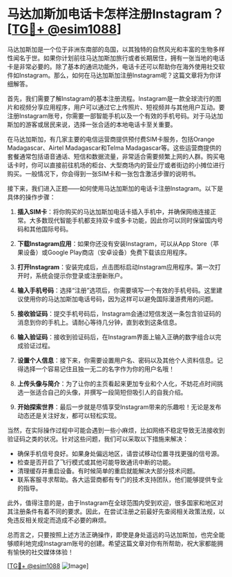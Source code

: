 # 马达加斯加电话卡怎样注册Instagram？[[TG💪+ @esim1088](https://t.me/s/esim1088)]

马达加斯加是一个位于非洲东南部的岛国，以其独特的自然风光和丰富的生物多样性闻名于世。如果你计划前往马达加斯加旅行或者长期居住，拥有一张当地的电话卡是非常必要的。除了基本的通讯功能外，电话卡还可以帮助你在海外使用社交软件如Instagram。那么，如何在马达加斯加注册Instagram呢？这篇文章将为你详细解答。

首先，我们需要了解Instagram的基本注册流程。Instagram是一款全球流行的图片和视频分享应用程序，用户可以通过它上传照片、短视频并与其他用户互动。要注册Instagram账号，你需要一部智能手机以及一个有效的手机号码。对于马达加斯加的游客或居民来说，选择一张合适的本地电话卡至关重要。

在马达加斯加，有几家主要的电信运营商提供预付费SIM卡服务，包括Orange Madagascar、Airtel Madagascar和Telma Madagascar等。这些运营商提供的套餐通常包括语音通话、短信和数据流量，非常适合需要频繁上网的人群。购买电话卡时，你可以直接前往机场的柜台、大型商场内的营业厅或者街边的小摊位进行购买。一般情况下，你会得到一张SIM卡和一张包含激活步骤的说明书。

接下来，我们进入正题——如何使用马达加斯加的电话卡注册Instagram。以下是具体的操作步骤：

1. **插入SIM卡**：将你购买的马达加斯加电话卡插入手机中，并确保网络连接正常。大多数现代智能手机都支持双卡或多卡功能，因此你可以同时保留国内号码和其他国际号码。

2. **下载Instagram应用**：如果你还没有安装Instagram，可以从App Store（苹果设备）或Google Play商店（安卓设备）免费下载该应用程序。

3. **打开Instagram**：安装完成后，点击图标启动Instagram应用程序。第一次打开时，系统会提示你登录或注册新账户。

4. **输入手机号码**：选择“注册”选项后，你需要填写一个有效的手机号码。这里建议使用你的马达加斯加电话号码，因为这样可以避免国际漫游费用的问题。

5. **接收验证码**：提交手机号码后，Instagram会通过短信发送一条包含验证码的消息到你的手机上。请耐心等待几分钟，直到收到这条信息。

6. **输入验证码**：接收到验证码后，在Instagram界面上输入正确的数字组合以完成验证过程。

7. **设置个人信息**：接下来，你需要设置用户名、密码以及其他个人资料信息。记得选择一个容易记住且独一无二的名字作为你的用户名哦！

8. **上传头像与简介**：为了让你的主页看起来更加专业和个人化，不妨花点时间挑选一张适合自己的头像，并撰写一段简短但吸引人的自我介绍。

9. **开始探索世界**：最后一步就是尽情享受Instagram带来的乐趣啦！无论是发布动态还是关注好友，都可以轻松实现。

当然，在实际操作过程中可能会遇到一些小麻烦，比如网络不稳定导致无法接收到验证码之类的状况。针对这些问题，我们可以采取以下措施来解决：

- 确保手机信号良好。如果身处偏远地区，请尝试移动位置寻找更强的信号源。
- 检查是否开启了飞行模式或其他可能导致通讯中断的功能。
- 清理缓存并重启设备。有时候简单的重启就能解决大部分技术问题。
- 联系客服寻求帮助。各大运营商都有专门的技术支持团队，他们能够提供专业的指导。

此外，值得注意的是，由于Instagram在全球范围内受到欢迎，很多国家和地区对其注册条件有着不同的要求。因此，在尝试注册之前最好先查阅相关政策法规，以免违反相关规定而造成不必要的麻烦。

总而言之，只要按照上述方法正确操作，即使是身处遥远的马达加斯加，也完全能够顺利地完成Instagram账号的创建。希望这篇文章对你有所帮助，祝大家都能拥有愉快的社交媒体体验！

[[TG💪+ @esim1088](https://t.me/s/esim1088) ![Image](https://i.postimg.cc/4NQfJmqS/Snipaste-2025-05-13-00-14-12.png)]
